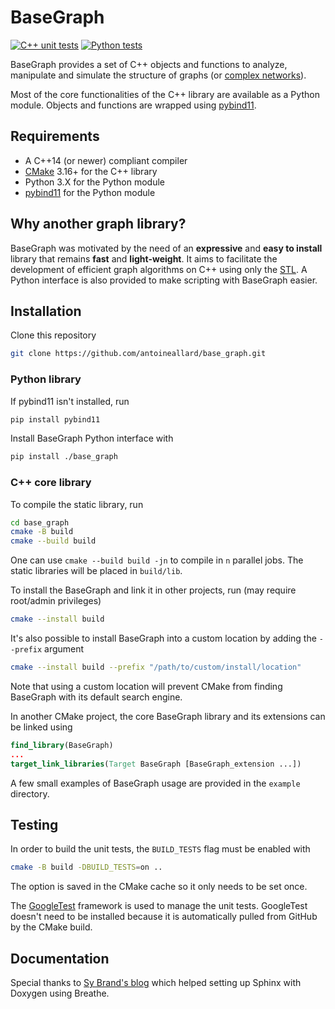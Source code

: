 # BaseGraph

[![C++ unit tests](https://github.com/antoineallard/base_graph/actions/workflows/cpp_unit_tests.yml/badge.svg)](https://github.com/antoineallard/base_graph/actions/workflows/cpp_unit_tests.yml)
[![Python tests](https://github.com/antoineallard/base_graph/actions/workflows/compare_networkx.yml/badge.svg)](https://github.com/antoineallard/base_graph/actions/workflows/compare_networkx.yml)


BaseGraph provides a set of C++ objects and functions to analyze, manipulate and simulate the structure of graphs (or [complex networks]).

Most of the core functionalities of the C++ library are available as a Python module. Objects and functions are wrapped using [pybind11].

## Requirements

  * A C++14 (or newer) compliant compiler
  * [CMake] 3.16+ for the C++ library
  * Python 3.X for the Python module
  * [pybind11] for the Python module


## Why another graph library?

BaseGraph was motivated by the need of an __expressive__ and __easy to install__ library that remains __fast__ and __light-weight__. It aims to facilitate the development of efficient graph algorithms on C++ using only the [STL]. A Python interface is also provided to make scripting with BaseGraph easier.

## Installation
Clone this repository
```sh
git clone https://github.com/antoineallard/base_graph.git
```

### Python library

If pybind11 isn't installed, run
```sh
pip install pybind11
```
Install BaseGraph Python interface with
```sh
pip install ./base_graph
```

### C++ core library
To compile the static library, run
```sh
cd base_graph
cmake -B build
cmake --build build
```
One can use `cmake --build build -jn` to compile in `n` parallel jobs. The static libraries will be placed in `build/lib`.

To install the BaseGraph and link it in other projects, run (may require root/admin privileges)
```sh
cmake --install build
```
It's also possible to install BaseGraph into a custom location by adding the `--prefix` argument
```sh
cmake --install build --prefix "/path/to/custom/install/location"
```
Note that using a custom location will prevent CMake from finding BaseGraph with its default search engine.

In another CMake project, the core BaseGraph library and its extensions can be linked using
```cmake
find_library(BaseGraph)
...
target_link_libraries(Target BaseGraph [BaseGraph_extension ...])
```
A few small examples of BaseGraph usage are provided in the ``example`` directory.

## Testing
In order to build the unit tests, the `BUILD_TESTS` flag must be enabled with
```sh
cmake -B build -DBUILD_TESTS=on ..
```
The option is saved in the CMake cache so it only needs to be set once.

The [GoogleTest] framework is used to manage the unit tests. GoogleTest doesn't need to be installed because it is automatically pulled from GitHub by the CMake build.

## Documentation

Special thanks to [Sy Brand's blog] which helped setting up Sphinx with Doxygen using Breathe.


[complex networks]: https://en.wikipedia.org/wiki/Complex_network
[pybind11]:         https://github.com/pybind/pybind11
[CMake]:            https://cmake.org
[STL]:              https://en.cppreference.com/w
[GoogleTest]:       https://github.com/google/googletest
[Sy Brand's blog]:  https://devblogs.microsoft.com/cppblog/clear-functional-c-documentation-with-sphinx-breathe-doxygen-cmake
